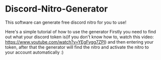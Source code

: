 # Discord-Nitro-Generator
This software can generate free discord nitro for you to use!


Here's a simple tutorial of how to use the generator
Firstly you need to find out what your discord token is(if you don't know how to, watch this video: https://www.youtube.com/watch?v=YEgFvgg7ZPI)
and then entering your token, after that the generator will find the nitro and activate the nitro to your account automatically :)

